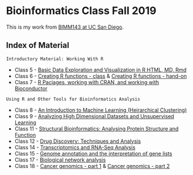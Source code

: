 # Bioinformatics Class Fall 2019

This is my work from [BIMM143 at UC San Diego](https://bioboot.github.io/bimm143_F19/lectures/).

## Index of Material

`Introductory Material: Working With R`

- Class 5 - [Basic Data Exploration and Visualization in R HTML, MD, Rmd](https://github.com/Xueyiwan/bimm143/blob/master/BIMM%20143%20LE%205%20class/class-note.md)
- Class 6 - [Creating R functions - class](https://github.com/Xueyiwan/bimm143/blob/master/LE%206/BIMM%20143%20LE%206%20class/Class06.md)
& [Creating R functions - hand-on](https://github.com/Xueyiwan/bimm143/blob/master/LE%206/BIMM%20143%20LE%206%20handon/LE-6-HW.html)
- Class 7 - [R Pacjages, working with CRAN, and working with Bioconductor](https://github.com/Xueyiwan/bimm143/blob/master/LE%207/BIMM%20143%20LE%207%20class/class07.md)

`Using R and Other Tools for Bioinformatics Analysis`

- Class 8 - [An Introduction to Machine Learning (Heirarchical Clustering)](https://github.com/Xueyiwan/bimm143/blob/master/LE%208/BIMM%20143%20LE%208%20class/class08.md)
- Class 9 - [Analyzing High Dimensional Datasets and Unsupervised Learning](https://github.com/Xueyiwan/bimm143/blob/master/LE%209/BIMM%20143%20LE%209%20class/class09.md)
- Class 11 - [Structural Bioinformatics: Analysing Protein Structure and Function](https://github.com/Xueyiwan/bimm143/blob/master/Class11/class11.md)
- Class 12 - [Drug Discovery: Techniques and Analysis](https://github.com/Xueyiwan/bimm143/blob/master/class12/class12.md)
- Class 14 - [Transcriptomics and RNA-Seq Analysis](https://github.com/Xueyiwan/bimm143/blob/master/class14/class14.md)
- Class 15 - [Genome annotation and the interpretation of gene lists](https://github.com/Xueyiwan/bimm143/blob/master/class15/class15.md)
- Class 17 - [Biological network analysis](https://github.com/Xueyiwan/bimm143/blob/master/class17/class17.Rmd)
- Class 18 - [Cancer genomics - part 1](https://github.com/Xueyiwan/bimm143/blob/master/class18/class18_part1.md) & [Cancer genomics - part 2](https://github.com/Xueyiwan/bimm143/blob/master/class18/class18_part2.md)
